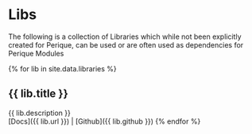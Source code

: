# Libs

The following is a collection of Libraries which while not been explicitly created for Perique, can be used or are often used as dependencies for Perique Modules

{% for lib in site.data.libraries %}
## {{ lib.title }}

{{ lib.description }}  
[Docs]({{ lib.url }}) \| [Github]({{ lib.github }}) 
{% endfor %}
